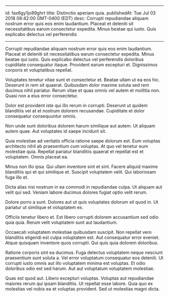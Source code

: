 
---
id: fax6gy1jo89ghrt
title: Distinctio aperiam quia.
publishedAt: Tue Jul 03 2018 08:42:00 GMT-0400 (EDT)
desc: Corrupti repudiandae aliquam nostrum error quis eos enim laudantium. Placeat et deleniti sit necessitatibus earum consectetur expedita. Minus beatae qui iusto. Quis explicabo delectus vel perferendis

---



Corrupti repudiandae aliquam nostrum error quis eos enim laudantium. Placeat et deleniti sit necessitatibus earum consectetur expedita. Minus beatae qui iusto. Quis explicabo delectus vel perferendis doloribus cupiditate consequatur itaque. Provident earum excepturi et. Dignissimos corporis et voluptatibus repellat.
 Voluptates tenetur vitae sunt et consectetur et. Beatae ullam ut ea eos hic. Deserunt in rem sit quaerat. Quibusdam dolor maxime soluta sed rem ducimus nihil pariatur. Rerum vitae et quas omnis vel autem et mollitia non. Quasi non a eius error consectetur.
 Dolor est provident iste qui illo rerum in corrupti. Deserunt ut quidem blanditiis vel at et nostrum dolorem recusandae. Cupiditate et dolor consequatur consequuntur omnis.


Non unde sunt doloribus dolorem harum similique aut autem. Ut aliquam autem quae. Aut voluptates id saepe incidunt sit.
 Quia molestiae ad veritatis officia ratione saepe dolorum est. Eum voluptas architecto nihil ab praesentium cum voluptas. At quo vel tenetur eum molestiae quia. Repellat pariatur blanditiis quaerat et repellat est et voluptatem. Omnis placeat ea.
 Minus non illo ipsa. Qui ullam inventore sint et sint. Facere aliquid maxime blanditiis qui et qui similique et. Suscipit voluptatem velit. Qui laboriosam fuga illo et.


Dicta alias nisi nostrum in ea commodi in repudiandae culpa. Ut aliquam aut velit qui sed. Veniam labore ducimus dolores fugiat optio velit rerum.
 Dolore porro a sunt. Dolores aut ut quis voluptates dolorum sit quod in. Ut pariatur ut similique et voluptatem ex.
 Officiis tenetur libero et. Est libero corrupti dolorem accusantium sed odio quia quia. Rerum velit voluptatem sunt aut laudantium.


Occaecati voluptatem molestiae quibusdam suscipit. Non repellat vero blanditiis eligendi est culpa voluptatem est. Aut consequatur error eveniet. Atque quisquam inventore quos corrupti. Qui quis quia dolorem doloribus.
 Ratione corporis sint ea ducimus. Fuga delectus voluptatem neque nesciunt praesentium sunt soluta a. Vel error voluptatum consequatur eos deleniti. Ut corrupti iusto omnis aut illo voluptatem minima est voluptas. Et odio doloribus odio est sed harum. Aut aut voluptatum voluptatem molestiae.
 Quas est quod aut. Libero excepturi voluptas. Voluptas aut repudiandae maiores rerum qui ipsam blanditiis. Ut repellat esse labore. Quia quo ex molestias vel nobis ea et voluptas provident. Sed ut molestias magni dicta.

